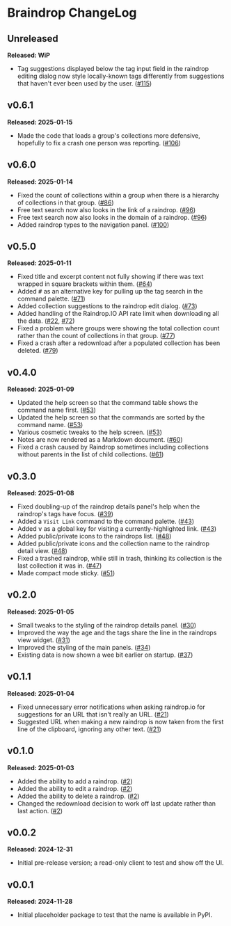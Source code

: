 # Braindrop ChangeLog

## Unreleased

**Released: WiP**

- Tag suggestions displayed below the tag input field in the raindrop
  editing dialog now style locally-known tags differently from suggestions
  that haven't ever been used by the user.
  ([#115](https://github.com/davep/braindrop/pull/115))

## v0.6.1

**Released: 2025-01-15**

- Made the code that loads a group's collections more defensive, hopefully
  to fix a crash one person was reporting.
  ([#106](https://github.com/davep/braindrop/pull/106))

## v0.6.0

**Released: 2025-01-14**

- Fixed the count of collections within a group when there is a hierarchy of
  collections in that group.
  ([#86](https://github.com/davep/braindrop/issues/86))
- Free text search now also looks in the link of a raindrop.
  ([#96](https://github.com/davep/braindrop/pull/96))
- Free text search now also looks in the domain of a raindrop.
  ([#96](https://github.com/davep/braindrop/pull/96))
- Added raindrop types to the navigation panel.
  ([#100](https://github.com/davep/braindrop/pull/100))

## v0.5.0

**Released: 2025-01-11**

- Fixed title and excerpt content not fully showing if there was text
  wrapped in square brackets within them.
  ([#64](https://github.com/davep/braindrop/issues/64))
- Added <kbd>#</kbd> as an alternative key for pulling up the tag search in
  the command palette. ([#71](https://github.com/davep/braindrop/pull/71))
- Added collection suggestions to the raindrop edit dialog.
  ([#73](https://github.com/davep/braindrop/pull/73))
- Added handling of the Raindrop.IO API rate limit when downloading all the
  data. ([#22](https://github.com/davep/braindrop/issues/22),
  [#72](https://github.com/davep/braindrop/issues/72))
- Fixed a problem where groups were showing the total collection count
  rather than the count of collections in that group.
  ([#77](https://github.com/davep/braindrop/issues/77))
- Fixed a crash after a redownload after a populated collection has been
  deleted. ([#79](https://github.com/davep/braindrop/issues/79))

## v0.4.0

**Released: 2025-01-09**

- Updated the help screen so that the command table shows the command name
  first. ([#53](https://github.com/davep/braindrop/pull/53))
- Updated the help screen so that the commands are sorted by the command
  name. ([#53](https://github.com/davep/braindrop/pull/53))
- Various cosmetic tweaks to the help screen.
  ([#53](https://github.com/davep/braindrop/pull/53))
- Notes are now rendered as a Markdown document.
  ([#60](https://github.com/davep/braindrop/pull/60))
- Fixed a crash caused by Raindrop sometimes including collections without
  parents in the list of child collections.
  ([#61](https://github.com/davep/braindrop/pull/61))

## v0.3.0

**Released: 2025-01-08**

- Fixed doubling-up of the raindrop details panel's help when the raindrop's
  tags have focus. ([#39](https://github.com/davep/braindrop/issues/39))
- Added a `Visit Link` command to the command palette.
  ([#43](https://github.com/davep/braindrop/pull/43))
- Added <kbd>v</kbd> as a global key for visiting a currently-highlighted
  link. ([#43](https://github.com/davep/braindrop/pull/43))
- Added public/private icons to the raindrops list.
  ([#48](https://github.com/davep/braindrop/pull/48))
- Added public/private icons and the collection name to the raindrop detail
  view. ([#48](https://github.com/davep/braindrop/pull/48))
- Fixed a trashed raindrop, while still in trash, thinking its collection is
  the last collection it was in.
  ([#47](https://github.com/davep/braindrop/issues/47))
- Made compact mode sticky.
  ([#51](https://github.com/davep/braindrop/pull/51))

## v0.2.0

**Released: 2025-01-05**

- Small tweaks to the styling of the raindrop details panel.
  ([#30](https://github.com/davep/braindrop/pull/30))
- Improved the way the age and the tags share the line in the raindrops view
  widget. ([#31](https://github.com/davep/braindrop/pull/31))
- Improved the styling of the main panels.
  ([#34](https://github.com/davep/braindrop/pull/34))
- Existing data is now shown a wee bit earlier on startup.
  ([#37](https://github.com/davep/braindrop/pull/37))

## v0.1.1

**Released: 2025-01-04**

- Fixed unnecessary error notifications when asking raindrop.io for
  suggestions for an URL that isn't really an URL.
  ([#21](https://github.com/davep/braindrop/pull/21))
- Suggested URL when making a new raindrop is now taken from the first line
  of the clipboard, ignoring any other text.
  ([#21](https://github.com/davep/braindrop/pull/21))

## v0.1.0

**Released: 2025-01-03**

- Added the ability to add a raindrop. ([#2](https://github.com/davep/braindrop/pull/2))
- Added the ability to edit a raindrop. ([#2](https://github.com/davep/braindrop/pull/2))
- Added the ability to delete a raindrop. ([#2](https://github.com/davep/braindrop/pull/2))
- Changed the redownload decision to work off last update rather than last
  action. ([#2](https://github.com/davep/braindrop/pull/2))

## v0.0.2

**Released: 2024-12-31**

- Initial pre-release version; a read-only client to test and show off the
  UI.

## v0.0.1

**Released: 2024-11-28**

- Initial placeholder package to test that the name is available in PyPI.

[//]: # (ChangeLog.md ends here)
